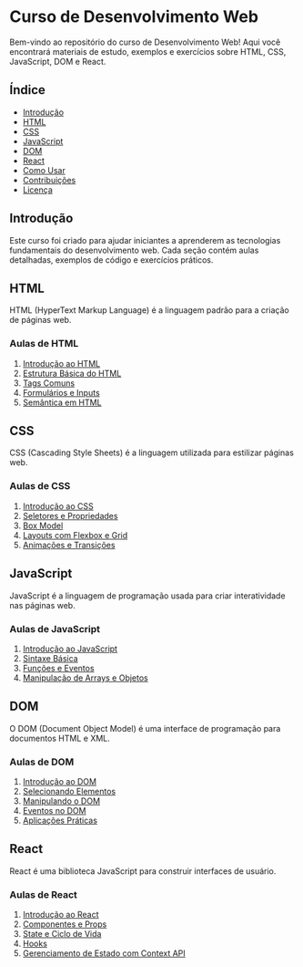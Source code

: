 # Curso de Desenvolvimento Web

Bem-vindo ao repositório do curso de Desenvolvimento Web! Aqui você encontrará materiais de estudo, exemplos e exercícios sobre HTML, CSS, JavaScript, DOM e React.

## Índice

- [Introdução](#introdução)
- [HTML](#html)
- [CSS](#css)
- [JavaScript](#javascript)
- [DOM](#dom)
- [React](#react)
- [Como Usar](#como-usar)
- [Contribuições](#contribuições)
- [Licença](#licença)

## Introdução

Este curso foi criado para ajudar iniciantes a aprenderem as tecnologias fundamentais do desenvolvimento web. Cada seção contém aulas detalhadas, exemplos de código e exercícios práticos.

## HTML

HTML (HyperText Markup Language) é a linguagem padrão para a criação de páginas web. 

### Aulas de HTML

1. [Introdução ao HTML](./html/aula1.md)
2. [Estrutura Básica do HTML](./html/aula2.md)
3. [Tags Comuns](./html/aula3.md)
4. [Formulários e Inputs](./html/aula4.md)
5. [Semântica em HTML](./html/aula5.md)

## CSS

CSS (Cascading Style Sheets) é a linguagem utilizada para estilizar páginas web.

### Aulas de CSS

1. [Introdução ao CSS](./css/aula1.md)
2. [Seletores e Propriedades](./css/aula2.md)
3. [Box Model](./css/aula3.md)
4. [Layouts com Flexbox e Grid](./css/aula4.md)
5. [Animações e Transições](./css/aula5.md)

## JavaScript

JavaScript é a linguagem de programação usada para criar interatividade nas páginas web.

### Aulas de JavaScript

1. [Introdução ao JavaScript](./javascript/aula1.md)
2. [Sintaxe Básica](./javascript/aula2.md)
3. [Funções e Eventos](./javascript/aula3.md)
4. [Manipulação de Arrays e Objetos](./javascript/aula4.md)

## DOM

O DOM (Document Object Model) é uma interface de programação para documentos HTML e XML.

### Aulas de DOM

1. [Introdução ao DOM](./dom/aula1.md)
2. [Selecionando Elementos](./dom/aula2.md)
3. [Manipulando o DOM](./dom/aula3.md)
4. [Eventos no DOM](./dom/aula4.md)
5. [Aplicações Práticas](./dom/aula5.md)

## React

React é uma biblioteca JavaScript para construir interfaces de usuário.

### Aulas de React

1. [Introdução ao React](./react/aula1.md)
2. [Componentes e Props](./react/aula2.md)
3. [State e Ciclo de Vida](./react/aula3.md)
4. [Hooks](./react/aula4.md)
5. [Gerenciamento de Estado com Context API](./react/aula5.md)

